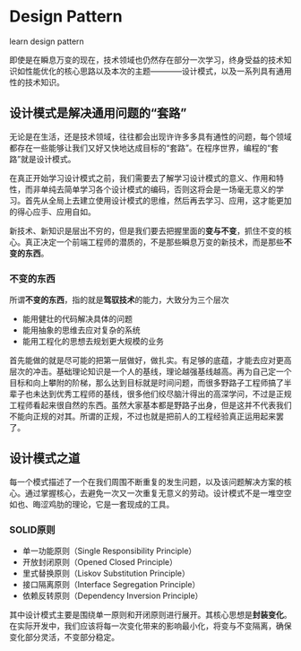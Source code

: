 # Design Pattern
learn design pattern

即使是在瞬息万变的现在，技术领域也仍然存在部分一次学习，终身受益的技术知识如性能优化的核心思路以及本次的主题————设计模式，以及一系列具有通用性的技术知识。

## 设计模式是解决通用问题的“套路”
无论是在生活，还是技术领域，往往都会出现许许多多具有通性的问题，每个领域都存在一些能够让我们又好又快地达成目标的“套路”。在程序世界，编程的“套路”就是设计模式。

在真正开始学习设计模式之前，我们需要去了解学习设计模式的意义、作用和特性，而非单纯去简单学习各个设计模式的编码，否则这将会是一场毫无意义的学习。首先从全局上去建立使用设计模式的思维，然后再去学习、应用，这才能更加的得心应手、应用自如。

新技术、新知识是层出不穷的，但是我们要去把握里面的**变与不变**，抓住不变的核心。真正决定一个前端工程师的潜质的，不是那些瞬息万变的新技术，而是那些**不变的东西**。

### 不变的东西
所谓**不变的东西**，指的就是**驾驭技术**的能力，大致分为三个层次

- 能用健壮的代码解决具体的问题
- 能用抽象的思维去应对复杂的系统
- 能用工程化的思想去规划更大规模的业务

首先能做的就是尽可能的把第一层做好，做扎实。有足够的底蕴，才能去应对更高层次的冲击。基础理论知识是一个人的基线，理论越强基线越高。再为自己定一个目标和向上攀附的阶梯，那么达到目标就是时间问题，而很多野路子工程师搞了半辈子也未达到优秀工程师的基线，很多他们绞尽脑汁得出的高深学问，不过是正规工程师看起来很自然的东西。虽然大家基本都是野路子出身，但是这并不代表我们不能向正规的对其。所谓的正规，不过也就是把前人的工程经验真正运用起来罢了。

## 设计模式之道
每一个模式描述了一个在我们周围不断重复的发生问题，以及该问题解决方案的核心。通过掌握核心，去避免一次又一次重复无意义的劳动。设计模式不是一堆空空如也、晦涩鸡肋的理论，它是一套现成的工具。

### SOLID原则

- 单一功能原则（Single Responsibility Principle）
- 开放封闭原则（Opened Closed Principle）
- 里式替换原则（Liskov Substitution Principle）
- 接口隔离原则（Interface Segregation Principle）
- 依赖反转原则（Dependency Inversion Principle）

其中设计模式主要是围绕单一原则和开闭原则进行展开。其核心思想是**封装变化**。在实际开发中，我们应该将每一次变化带来的影响最小化，将变与不变隔离，确保变化部分灵活，不变部分稳定。

